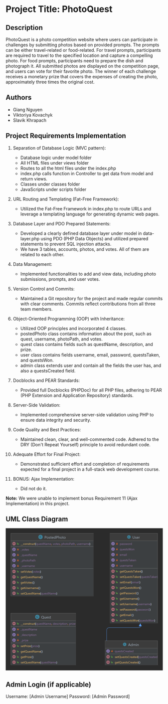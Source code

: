 # Project Title: PhotoQuest

## Description
PhotoQuest is a photo competition website where users can participate in challenges by submitting photos based on provided prompts. The prompts can be either travel-related or food-related. For travel prompts, participants are required to travel to the specified location and capture a compelling photo. For food prompts, participants need to prepare the dish and photograph it. All submitted photos are displayed on the competition page, and users can vote for their favorite photo. The winner of each challenge receives a monetary prize that covers the expenses of creating the photo, approximately three times the original cost.

## Authors
- Giang Nguyen
- Viktoriya Kovachyk
- Slavik Khrapach

## Project Requirements Implementation

1. Separation of Database Logic (MVC pattern):
    - Database logic under model folder
    - All HTML files under views folder
    - Routes to all the html files under the index.php
    - index.php calls function in Controller to get data from model and return views.
    - Classes under classes folder
    - JavaScripts under scripts folder

2. URL Routing and Templating (Fat-Free Framework):
    - Utilized the Fat-Free Framework in index.php to route URLs and leverage a templating language for generating dynamic web pages.

3. Database Layer and PDO Prepared Statements:
    - Developed a clearly defined database layer under model in data-layer.php using PDO (PHP Data Objects) and utilized prepared statements to prevent SQL injection attacks.
    - We have 3 tables, accounts, photos, and votes. All of them are related to each other.

4. Data Management:
    - Implemented functionalities to add and view data, including photo submissions, prompts, and user votes.

5. Version Control and Commits:
    - Maintained a Git repository for the project and made regular commits with clear comments. Commits reflect contributions from all three team members.

6. Object-Oriented Programming (OOP) with Inheritance:
    - Utilized OOP principles and incorporated 4 classes.
    - postedPhoto class contains information about the post, such as quest, username, photoPath, and votes.
    - quest class contains fields such as questName, description, and prize.
    - user class contains fields username, email, password, questsTaken, and questsWon.
    - admin class extends user and contain all the fields the user has, and also a questsCreated field.

7. Docblocks and PEAR Standards:
    - Provided full Docblocks (PHPDoc) for all PHP files, adhering to PEAR (PHP Extension and Application Repository) standards.

8. Server-Side Validation:
    - Implemented comprehensive server-side validation using PHP to ensure data integrity and security.

9. Code Quality and Best Practices:
    - Maintained clean, clear, and well-commented code. Adhered to the DRY (Don't Repeat Yourself) principle to avoid redundant code.

10. Adequate Effort for Final Project:
    - Demonstrated sufficient effort and completion of requirements expected for a final project in a full-stack web development course.

11. BONUS: Ajax Implementation:
    - Did not do it.

**Note:** We were unable to implement bonus Requirement 11 (Ajax Implementation) in this project.

## UML Class Diagram
![UML_class_diagram.png](UML_class_diagram.png)

## Admin Login (if applicable)
Username: [Admin Username]
Password: [Admin Password]